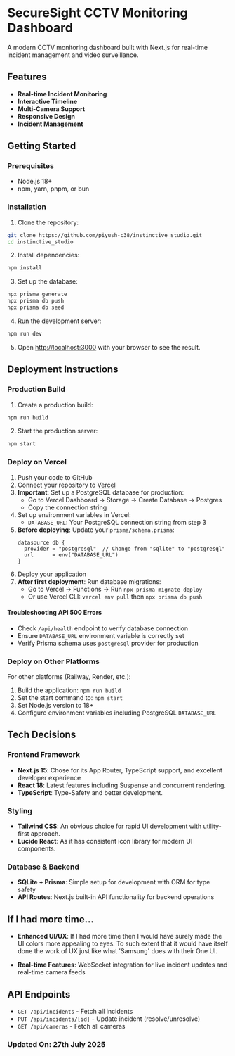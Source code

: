 # SecureSight CCTV Monitoring Dashboard

A modern CCTV monitoring dashboard built with Next.js for real-time incident management and video surveillance.

## Features

- **Real-time Incident Monitoring**
- **Interactive Timeline**
- **Multi-Camera Support**
- **Responsive Design**
- **Incident Management**

## Getting Started

### Prerequisites

- Node.js 18+ 
- npm, yarn, pnpm, or bun

### Installation

1. Clone the repository:
```bash
git clone https://github.com/piyush-c38/instinctive_studio.git
cd instinctive_studio
```

2. Install dependencies:
```bash
npm install

```

3. Set up the database:
```bash
npx prisma generate
npx prisma db push
npx prisma db seed
```

4. Run the development server:
```bash
npm run dev

```

5. Open [http://localhost:3000](http://localhost:3000) with your browser to see the result.

## Deployment Instructions

### Production Build

1. Create a production build:
```bash
npm run build
```

2. Start the production server:
```bash
npm start
```

### Deploy on Vercel

1. Push your code to GitHub
2. Connect your repository to [Vercel](https://vercel.com)
3. **Important**: Set up a PostgreSQL database for production:
   - Go to Vercel Dashboard → Storage → Create Database → Postgres
   - Copy the connection string
4. Set up environment variables in Vercel:
   - `DATABASE_URL`: Your PostgreSQL connection string from step 3
5. **Before deploying**: Update your `prisma/schema.prisma`:
   ```prisma
   datasource db {
     provider = "postgresql"  // Change from "sqlite" to "postgresql"
     url      = env("DATABASE_URL")
   }
   ```
6. Deploy your application
7. **After first deployment**: Run database migrations:
   - Go to Vercel → Functions → Run `npx prisma migrate deploy`
   - Or use Vercel CLI: `vercel env pull` then `npx prisma db push`

#### Troubleshooting API 500 Errors
- Check `/api/health` endpoint to verify database connection
- Ensure `DATABASE_URL` environment variable is correctly set
- Verify Prisma schema uses `postgresql` provider for production

### Deploy on Other Platforms

For other platforms (Railway, Render, etc.):
1. Build the application: `npm run build`
2. Set the start command to: `npm start`
3. Set Node.js version to 18+
4. Configure environment variables including PostgreSQL `DATABASE_URL`

## Tech Decisions

### Frontend Framework
- **Next.js 15**: Chose for its App Router, TypeScript support, and excellent developer experience
- **React 18**: Latest features including Suspense and concurrent rendering.
- **TypeScript**: Type-Safety and better development.

### Styling
- **Tailwind CSS**: An obvious choice for rapid UI development with utility-first approach.
- **Lucide React**: As it has consistent icon library for modern UI components.

### Database & Backend
- **SQLite + Prisma**: Simple setup for development with ORM for type safety
- **API Routes**: Next.js built-in API functionality for backend operations

## If I had more time...

- **Enhanced UI/UX**: If I had more time then I would have surely made the UI colors more appealing to eyes. To such extent that it would have itself done the work of UX just like what 'Samsung' does with their One UI.

- **Real-time Features**: WebSocket integration for live incident updates and real-time camera feeds


## API Endpoints

- `GET /api/incidents` - Fetch all incidents
- `PUT /api/incidents/[id]` - Update incident (resolve/unresolve)
- `GET /api/cameras` - Fetch all cameras

### Updated On: 27th July 2025
